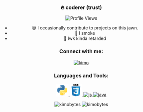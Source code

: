 <h3 align="center">🔥 coderer (trust)</h3>

<p align="center">
    <img src="https://komarev.com/ghpvc/?username=KimoBytes&label=Profile%20views&color=4f0b06&Style=for-the-badge" alt="Profile Views" />
</p>

<ul align="center">
    <li>😪 I occasionally contribute to projects on this jawn.</li>
    <li>🍃 I smoke</li>
    <li>🫎 lwk kinda retarded</li>
</ul>

<h3 align="center">Connect with me:</h3>
<p align="center">
    <a href="https://youtube.com/KimoBytes" target="blank">
        <img align="center" src="https://raw.githubusercontent.com/rahuldkjain/github-profile-readme-generator/master/src/images/icons/Social/youtube.svg" alt="kimo" height="30" width="40" />
    </a>
</p>

<h3 align="center">Languages and Tools:</h3>
<p align="center">
    <a href="https://www.python.org/" target="_blank" rel="noreferrer"> 
        <img src="https://raw.githubusercontent.com/devicons/devicon/master/icons/python/python-original.svg" alt="Python" width="40" height="40"/>
    </a>
    <a href="https://www.w3schools.com/css/" target="_blank" rel="noreferrer"> 
        <img src="https://raw.githubusercontent.com/devicons/devicon/master/icons/css3/css3-original-wordmark.svg" alt="css3" width="40" height="40"/> 
    </a>
    <a href="https://www.javascript.com" target="_blank" rel="noreferrer">
        <img src="https://static.vecteezy.com/system/resources/previews/027/127/463/non_2x/javascript-logo-javascript-icon-transparent-free-png.png" alt="js" width="40" height="40"/>
    </a>
    <a href="https://www.java.com" target="_blank" rel="noreferrer">
        <img src="https://brandlogos.net/wp-content/uploads/2021/11/java-logo.png" alt="java" width="40" heigh="40"/>
    </a>

<p align="center">
  <img src="https://github-readme-stats.vercel.app/api?username=kimobytes&show_icons=true&locale=en&title_color=4f0b06&icon_color=4f0b06&text_color=ffffff&bg_color=fffefe&style=for-the-badge" alt="kimobytes" />
  <img src="https://github-readme-streak-stats.herokuapp.com/?user=kimobytes&ring=4f0b06&fire=4f0b06&sideNums=4f0b06&currStreakLabel=4f0b06&style=for-the-badge" alt="kimobytes" />
</p>
